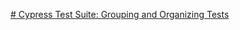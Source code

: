 [# Cypress Test Suite: Grouping and Organizing Tests](https://dzone.com/articles/cypress-test-suite-grouping-and-organizing-tests)

